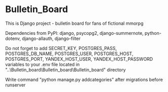 # Bulletin_Board
This is Django project - bulletin board for fans of fictional mmorpg

Dependencies from PyPI: django, psycopg2, django-summernote, python-dotenv, django-allauth, django-filter

Do not forget to add SECRET_KEY, POSTGRES_PASS, POSTGRES_DB_NAME, POSTGRES_USER, POSTGRES_HOST, POSTGRES_PORT, YANDEX_HOST_USER, YANDEX_HOST_PASSWORD variables to your .env file located in "..\Bulletin_board\Bulletin_board\Bulletin_board" directory

Write command "python manage.py addcategories" after migrations before runserver